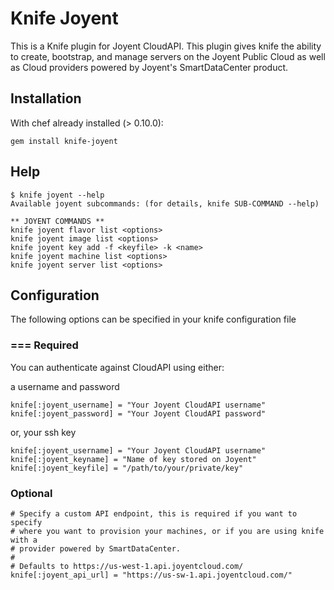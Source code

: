 Knife Joyent
===

This is a Knife plugin for Joyent CloudAPI. This plugin gives knife
the ability to create, bootstrap, and manage servers on the Joyent Public Cloud
as well as Cloud providers powered by Joyent's SmartDataCenter product.

## Installation

With chef already installed (> 0.10.0):

    gem install knife-joyent

## Help

    $ knife joyent --help
    Available joyent subcommands: (for details, knife SUB-COMMAND --help)
    
    ** JOYENT COMMANDS **
    knife joyent flavor list <options>
    knife joyent image list <options>
    knife joyent key add -f <keyfile> -k <name>
    knife joyent machine list <options>
    knife joyent server list <options>

## Configuration

The following options can be specified in your knife configuration file

### === Required

You can authenticate against CloudAPI using either:

a username and password

    knife[:joyent_username] = "Your Joyent CloudAPI username"
    knife[:joyent_password] = "Your Joyent CloudAPI password"

or, your ssh key

    knife[:joyent_username] = "Your Joyent CloudAPI username"
    knife[:joyent_keyname] = "Name of key stored on Joyent"
    knife[:joyent_keyfile] = "/path/to/your/private/key"

### Optional

    # Specify a custom API endpoint, this is required if you want to specify 
    # where you want to provision your machines, or if you are using knife with a
    # provider powered by SmartDataCenter.
    #
    # Defaults to https://us-west-1.api.joyentcloud.com/
    knife[:joyent_api_url] = "https://us-sw-1.api.joyentcloud.com/"
